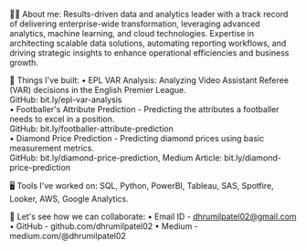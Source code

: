 👦🏻 About me:
Results-driven data and analytics leader with a track record of delivering enterprise-wide transformation, leveraging advanced analytics, machine learning, and cloud technologies. Expertise in architecting scalable data solutions, automating reporting workflows, and driving strategic insights to enhance operational efficiencies and business growth.
  
💼 Things I've built:
• EPL VAR Analysis: Analyzing Video Assistant Referee (VAR) decisions in the English Premier League.  
GitHub: bit.ly/epl-var-analysis  
• Footballer's Attribute Prediction - Predicting the attributes a footballer needs to excel in a position.  
GitHub: bit.ly/footballer-attribute-prediction  
• Diamond Price Prediction - Predicting diamond prices using basic measurement metrics.  
GitHub: bit.ly/diamond-price-prediction, Medium Article: bit.ly/diamond-price-prediction  
  
🖥️ Tools I've worked on:
SQL, Python, PowerBI, Tableau, SAS, Spotfire, Looker, AWS, Google Analytics.
  
🤝 Let's see how we can collaborate:
• Email ID - dhrumilpatel02@gmail.com
• GitHub - github.com/dhrumilpatel02
• Medium - medium.com/@dhrumilpatel02
